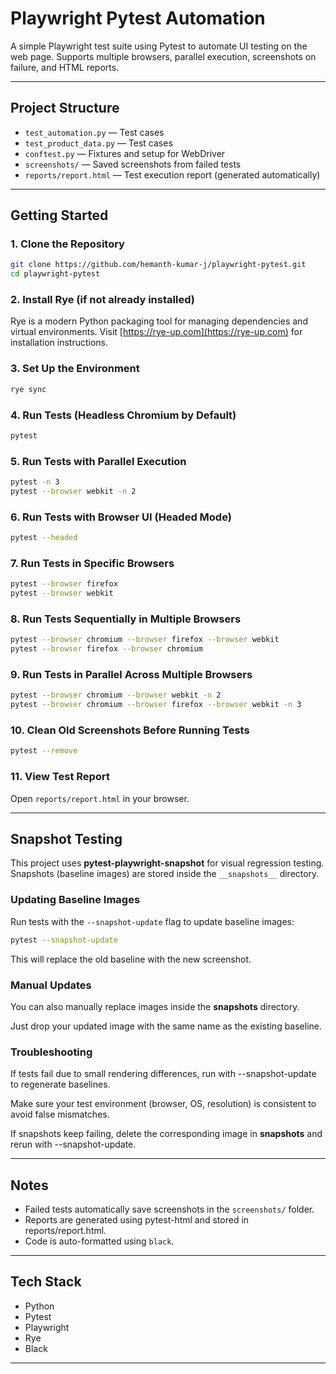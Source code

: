 # Playwright Pytest Automation

A simple Playwright test suite using Pytest to automate UI testing on the web page.
Supports multiple browsers, parallel execution, screenshots on failure, and HTML reports.

---

## Project Structure

- `test_automation.py` — Test cases
- `test_product_data.py` — Test cases
- `conftest.py` — Fixtures and setup for WebDriver
- `screenshots/` — Saved screenshots from failed tests
- `reports/report.html` — Test execution report (generated automatically)

---

## Getting Started

### 1. Clone the Repository
```bash
git clone https://github.com/hemanth-kumar-j/playwright-pytest.git
cd playwright-pytest
```

### 2. Install Rye (if not already installed)
Rye is a modern Python packaging tool for managing dependencies and virtual environments.
Visit [https://rye-up.com](https://rye-up.com) for installation instructions.

### 3. Set Up the Environment
```bash
rye sync
```

### 4. Run Tests (Headless Chromium by Default)
```bash
pytest
```

### 5. Run Tests with Parallel Execution
```bash
pytest -n 3
pytest --browser webkit -n 2
```

### 6. Run Tests with Browser UI (Headed Mode)
```bash
pytest --headed
```

### 7. Run Tests in Specific Browsers
```bash
pytest --browser firefox
pytest --browser webkit
```

### 8. Run Tests Sequentially in Multiple Browsers
```bash
pytest --browser chromium --browser firefox --browser webkit
pytest --browser firefox --browser chromium
```

### 9. Run Tests in Parallel Across Multiple Browsers
```bash
pytest --browser chromium --browser webkit -n 2
pytest --browser chromium --browser firefox --browser webkit -n 3
```

### 10. Clean Old Screenshots Before Running Tests
```bash
pytest --remove
```

### 11. View Test Report
Open `reports/report.html` in your browser.

---

## Snapshot Testing

This project uses **pytest-playwright-snapshot** for visual regression testing.
Snapshots (baseline images) are stored inside the `__snapshots__` directory.

### Updating Baseline Images
Run tests with the `--snapshot-update` flag to update baseline images:

```bash
pytest --snapshot-update
```
This will replace the old baseline with the new screenshot.

### Manual Updates

You can also manually replace images inside the __snapshots__ directory.

Just drop your updated image with the same name as the existing baseline.

### Troubleshooting

If tests fail due to small rendering differences, run with --snapshot-update to regenerate baselines.

Make sure your test environment (browser, OS, resolution) is consistent to avoid false mismatches.

If snapshots keep failing, delete the corresponding image in __snapshots__ and rerun with --snapshot-update.

---

## Notes

- Failed tests automatically save screenshots in the `screenshots/` folder.
- Reports are generated using pytest-html and stored in reports/report.html.
- Code is auto-formatted using `black`.

---

## Tech Stack

- Python
- Pytest
- Playwright
- Rye
- Black

---
